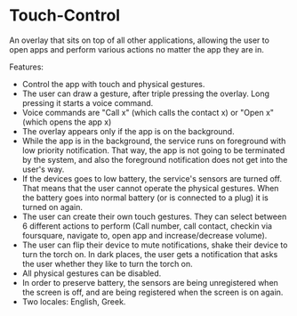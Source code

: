 # Touch-Control
An overlay that sits on top of all other applications, allowing the user to open apps and perform various actions no matter the app they are in. 



Features:
<ul>
<li>Control the app with touch and physical gestures.</li>
<li>The user can draw a gesture, after triple pressing the overlay. Long pressing it starts a voice command.</li>
<li>Voice commands are "Call x" (which calls the contact x) or "Open x" (which opens the app x)</li>
<li>The overlay appears only if the app is on the background.</li>
<li>While the app is in the background, the service runs on foreground with low priority notification. That way, the app is not going to be terminated by the system, and also the foreground notification does not get into the user's way.</li>
<li>If the devices goes to low battery, the service's sensors are turned off. That means that the user cannot operate the physical gestures. When the battery goes into normal battery (or is connected to a plug) it is turned on again.</li>
<li>The user can create their own touch gestures. They can select between 6 different actions to perform (Call number, call contact, checkin via foursquare, navigate to, open app and increase/decrease volume).</li>
<li>The user can flip their device to mute notifications, shake their device to turn the torch on. In dark places, the user gets a notification that asks the user whether they like to turn the torch on.</li>
<li>All physical gestures can be disabled.</li>


<li>In order to preserve battery, the sensors are being unregistered when the screen is off, and are being registered when the screen is on again.</li>
<li>Two locales: English, Greek.</li>

</ul>

